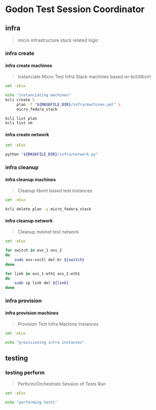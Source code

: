 # Godon Test Session Coordinator

## infra

> micro infrastructure stack related logic

### infra create

#### infra create machines

> Instanciate Micro Test Infra Stack machines based on kcli/libvirt

~~~bash
set -eEux

echo "instanciating machines"
kcli create \
     plan -f "${MASKFILE_DIR}/infra/machines.yml" \
     micro_fedora_stack

kcli list plan
kcli list vm

~~~

#### infra create network

~~~bash
set -eEux

python "${MASKFILE_DIR}/infra/network.py"
~~~

### infra cleanup 

#### infra cleanup machines

> Cleanup libvirt based test instances

~~~bash
set -eEux

kcli delete plan -y micro_fedora_stack
~~~

#### infra cleanup network 

> Cleanup mininet test network 

~~~bash
set -eEux

for switch in ovs_1 ovs_2 
do
    sudo ovs-vsctl del-br ${switch}
done

for link in ovs_1-eth1 ovs_2-eth1
do
    sudo ip link del ${link}
done

~~~

### infra provision

#### infra provision machines

> Provision Test Infra Machine Instances

~~~bash
set -eEux

echo "provisioning infra instances"

~~~

## testing 

### testing perform

> Perform/Orchestrate Session of Tests Run

~~~bash
set -eEux

echo "performing tests"

~~~
